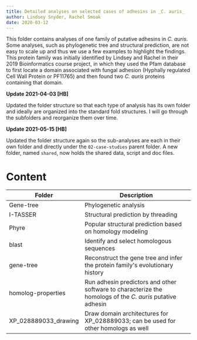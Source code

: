 ```yaml
---
title: Detailed analyses on selected cases of adhesins in _C. auris_
author: Lindsey Snyder, Rachel Smoak
date: 2020-03-12
---
```


This folder contains analyses of one family of putative adhesins in _C. auris_. Some analyses, such as phylogenetic tree and structural prediction, are not easy to scale up and thus we use a few examples to highlight the findings. This protein family was initially identified by Lindsey and Rachel in their 2019 Bioinformatics course project, in which they used the Pfam database to first locate a domain associated with fungal adhesion (Hyphally regulated Cell Wall Protein or PF11765) and then found two _C. auris_ proteins containing that domain.

**Update 2021-04-03 [HB]**

Updated the folder structure so that each type of analysis has its own folder and ideally are organized into the standard fold structures. I will go through the subfolders and reorganize them over time.

**Update 2021-05-15 [HB]**

Updated the folder structure again so the sub-analyses are each in their own folder and directly under the `02-case-studies` parent folder. A new folder, named `shared`, now holds the shared data, script and doc files.

# Content

| Folder | Description |
| ------ | ----------- |
| Gene-tree | Phylogenetic analysis |
| I-TASSER | Structural prediction by threading |
| Phyre | Popular structural prediction based on homology modeling |
| blast | Identify and select homologous sequences |
| gene-tree | Reconstruct the gene tree and infer the protein family's evolutionary history |
| homolog-properties | Run adhesin predictors and other software to characterize the homologs of the _C. auris_ putative adhesin |
| XP_028889033_drawing | Draw domain architectures for XP_028889033; can be used for other homologs as well |
